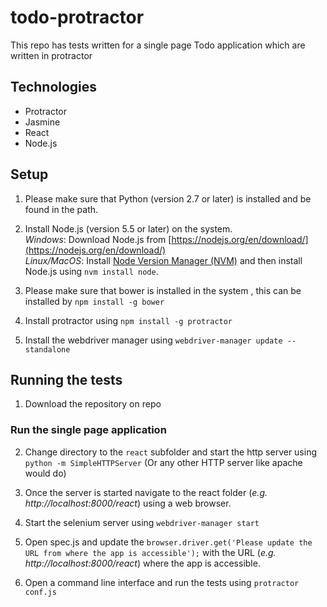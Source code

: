 todo-protractor
=====================

This repo has tests written for a single page Todo application which are written in protractor


## Technologies

* Protractor
* Jasmine
* React
* Node.js

## Setup

1. Please make sure that Python (version 2.7 or later) is installed and be found in the path.

2. Install Node.js (version 5.5 or later) on the system.  
   _Windows_: Download Node.js from [https://nodejs.org/en/download/](https://nodejs.org/en/download/)  
   _Linux/MacOS_: Install [Node Version Manager (NVM)](https://github.com/creationix/nvm) and then install Node.js using ```nvm install node```.

3. Please make sure that bower is installed in the system , this can be installed by ```npm install -g bower```

4. Install protractor using ```npm install -g protractor```

5. Install the webdriver manager using ```webdriver-manager update --standalone```

## Running the tests

1. Download the repository on repo

### Run the single page application

2. Change directory to the ```react``` subfolder and start the http server using ```python -m SimpleHTTPServer``` (Or any other HTTP server like apache would do)

3. Once the server is started navigate to the react folder (_e.g. http://localhost:8000/react_) using a web browser.  

4. Start the selenium server using ```webdriver-manager start``` 

5.  Open spec.js and update the ```browser.driver.get('Please update the URL from where the app is accessible');``` with the URL (_e.g. http://localhost:8000/react_) where the app is accessible.

6.  Open a command line interface and run the tests using ```protractor conf.js```
